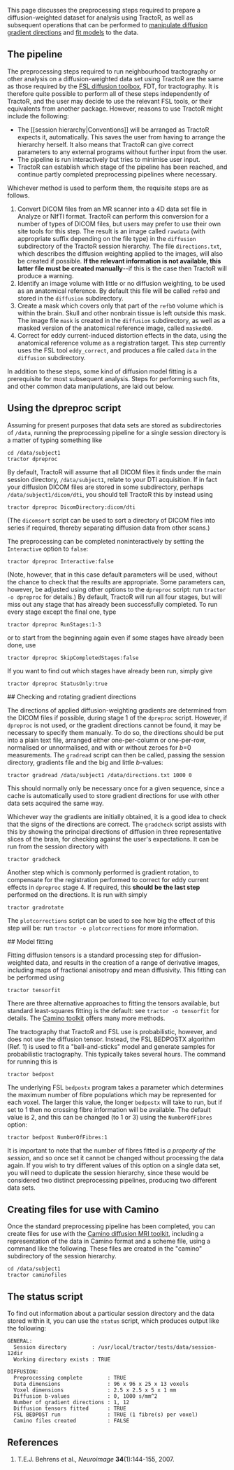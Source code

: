 This page discusses the preprocessing steps required to prepare a diffusion-weighted dataset for analysis using TractoR, as well as subsequent operations that can be performed to [manipulate diffusion gradient directions](#gradients) and [fit models](#model-fitting) to the data.

## The pipeline

The preprocessing steps required to run neighbourhood tractography or other analysis on a diffusion-weighted data set using TractoR are the same as those required by the [FSL diffusion toolbox](http://www.fmrib.ox.ac.uk/fsl/fdt/index.html), FDT, for tractography. It is therefore quite possible to perform all of these steps independently of TractoR, and the user may decide to use the relevant FSL tools, or their equivalents from another package. However, reasons to use TractoR might include the following:

* The [[session hierarchy|Conventions]] will be arranged as TractoR expects it, automatically. This saves the user from having to arrange the hierarchy herself. It also means that TractoR can give correct parameters to any external programs without further input from the user.
* The pipeline is run interactively but tries to minimise user input.
* TractoR can establish which stage of the pipeline has been reached, and continue partly completed preprocessing pipelines where necessary.

Whichever method is used to perform them, the requisite steps are as follows.

1. Convert DICOM files from an MR scanner into a 4D data set file in Analyze or NIfTI format. TractoR can perform this conversion for a number of types of DICOM files, but users may prefer to use their own site tools for this step. The result is an image called `rawdata` (with appropriate suffix depending on the file type) in the `diffusion` subdirectory of the TractoR session hierarchy. The file `directions.txt`, which describes the diffusion weighting applied to the images, will also be created if possible. **If the relevant information is not available, this latter file must be created manually**--if this is the case then TractoR will produce a warning.
2. Identify an image volume with little or no diffusion weighting, to be used as an anatomical reference. By default this file will be called `refb0` and stored in the `diffusion` subdirectory.
3. Create a mask which covers only that part of the `refb0` volume which is within the brain. Skull and other nonbrain tissue is left outside this mask. The image file `mask` is created in the `diffusion` subdirectory, as well as a masked version of the anatomical reference image, called `maskedb0`.
4. Correct for eddy current-induced distortion effects in the data, using the anatomical reference volume as a registration target. This step currently uses the FSL tool `eddy_correct`, and produces a file called `data` in the `diffusion` subdirectory.

In addition to these steps, some kind of diffusion model fitting is a prerequisite for most subsequent analysis. Steps for performing such fits, and other common data manipulations, are laid out below.

## Using the dpreproc script

Assuming for present purposes that data sets are stored as subdirectories of `/data`, running the preprocessing pipeline for a single session directory is a matter of typing something like

    cd /data/subject1
    tractor dpreproc

By default, TractoR will assume that all DICOM files it finds under the main session directory, `/data/subject1`, relate to your DTI acquisition. If in fact your diffusion DICOM files are stored in some subdirectory, perhaps `/data/subject1/dicom/dti`, you should tell TractoR this by instead using

    tractor dpreproc DicomDirectory:dicom/dti

(The `dicomsort` script can be used to sort a directory of DICOM files into series if required, thereby separating diffusion data from other scans.)

The preprocessing can be completed noninteractively by setting the `Interactive` option to `false`:

    tractor dpreproc Interactive:false

(Note, however, that in this case default parameters will be used, without the chance to check that the results are appropriate. Some parameters can, however, be adjusted using other options to the `dpreproc` script: run `tractor -o dpreproc` for details.) By default, TractoR will run all four stages, but will miss out any stage that has already been successfully completed. To run every stage except the final one, type

    tractor dpreproc RunStages:1-3

or to start from the beginning again even if some stages have already been done, use

    tractor dpreproc SkipCompletedStages:false

If you want to find out which stages have already been run, simply give

    tractor dpreproc StatusOnly:true

<a name="gradients" />
## Checking and rotating gradient directions

The directions of applied diffusion-weighting gradients are determined from the DICOM files if possible, during stage 1 of the `dpreproc` script. However, if `dpreproc` is not used, or the gradient directions cannot be found, it may be necessary to specify them manually. To do so, the directions should be put into a plain text file, arranged either one-per-column or one-per-row, normalised or unnormalised, and with or without zeroes for *b*=0 measurements. The `gradread` script can then be called, passing the session directory, gradients file and the big and little *b*-values:

    tractor gradread /data/subject1 /data/directions.txt 1000 0

This should normally only be necessary once for a given sequence, since a cache is automatically used to store gradient directions for use with other data sets acquired the same way.

Whichever way the gradients are initially obtained, it is a good idea to check that the signs of the directions are correct. The `gradcheck` script assists with this by showing the principal directions of diffusion in three representative slices of the brain, for checking against the user's expectations. It can be run from the session directory with

    tractor gradcheck

Another step which is commonly performed is gradient rotation, to compensate for the registration performed to correct for eddy current effects in `dpreproc` stage 4. If required, this **should be the last step** performed on the directions. It is run with simply

    tractor gradrotate

The `plotcorrections` script can be used to see how big the effect of this step will be: run `tractor -o plotcorrections` for more information.

<a name="model-fitting" />
## Model fitting

Fitting diffusion tensors is a standard processing step for diffusion-weighted data, and results in the creation of a range of derivative images, including maps of fractional anisotropy and mean diffusivity. This fitting can be performed using

    tractor tensorfit

There are three alternative approaches to fitting the tensors available, but standard least-squares fitting is the default: see `tractor -o tensorfit` for details. The [Camino toolkit](http://www.camino.org.uk) offers many more methods.

The tractography that TractoR and FSL use is probabilistic, however, and does not use the diffusion tensor. Instead, the FSL BEDPOSTX algorithm (Ref. 1) is used to fit a "ball-and-sticks" model and generate samples for probabilistic tractography. This typically takes several hours. The command for running this is

    tractor bedpost

The underlying FSL `bedpostx` program takes a parameter which determines the maximum number of fibre populations which may be represented for each voxel. The larger this value, the longer `bedpostx` will take to run, but if set to 1 then no crossing fibre information will be available. The default value is 2, and this can be changed (to 1 or 3) using the `NumberOfFibres` option:

    tractor bedpost NumberOfFibres:1

It is important to note that the number of fibres fitted is *a property of the session*, and so once set it cannot be changed without processing the data again. If you wish to try different values of this option on a single data set, you will need to duplicate the session hierarchy, since these would be considered two distinct preprocessing pipelines, producing two different data sets.

## Creating files for use with Camino

Once the standard preprocessing pipeline has been completed, you can create files for use with the [Camino diffusion MRI toolkit](http://www.camino.org.uk), including a representation of the data in Camino format and a scheme file, using a command like the following. These files are created in the "camino" subdirectory of the session hierarchy.

    cd /data/subject1
    tractor caminofiles

## The status script

To find out information about a particular session directory and the data stored within it, you can use the `status` script, which produces output like the following:

    GENERAL:
      Session directory        : /usr/local/tractor/tests/data/session-12dir
      Working directory exists : TRUE
    
    DIFFUSION:
      Preprocessing complete        : TRUE
      Data dimensions               : 96 x 96 x 25 x 13 voxels
      Voxel dimensions              : 2.5 x 2.5 x 5 x 1 mm
      Diffusion b-values            : 0, 1000 s/mm^2
      Number of gradient directions : 1, 12
      Diffusion tensors fitted      : TRUE
      FSL BEDPOST run               : TRUE (1 fibre(s) per voxel)
      Camino files created          : FALSE

## References

1. T.E.J. Behrens et al., *Neuroimage* **34**(1):144-155, 2007.
